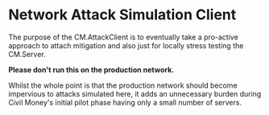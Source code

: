 Network Attack Simulation Client
===========

The purpose of the CM.AttackClient is to eventually take a pro-active approach to attach mitigation and also just for locally stress testing the CM.Server. 

**Please don't run this on the production network.** 

Whilst the whole point is that the production network should become impervious to attacks simulated here, it adds an unnecessary burden during Civil Money's initial pilot phase having only a small number of servers. 